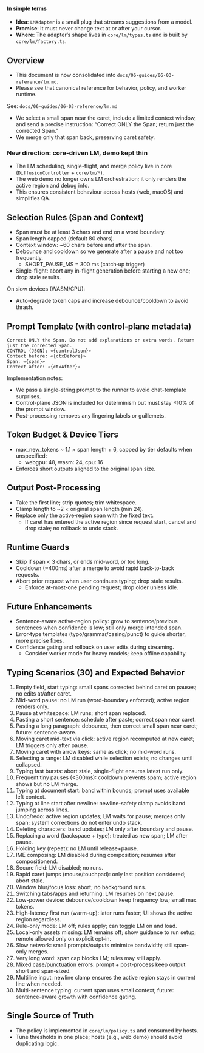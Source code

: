 #### In simple terms

- **Idea**: `LMAdapter` is a small plug that streams suggestions from a model.
- **Promise**: It must never change text at or after your cursor.
- **Where**: The adapter’s shape lives in `core/lm/types.ts` and is built by `core/lm/factory.ts`.

<!--══════════════════════════════════════════════════════════
  ╔══════════════════════════════════════════════════════════════╗
  ║  ░  L M   B E H A V I O R   A N D   P O L I C Y  ░░░░░░░░░░  ║
  ║                                                              ║
  ║   Caret‑safe, active‑region‑bounded LM diffusion: selection, ║
  ║   prompting, and merging rules (single source of truth).     ║
  ║                                                              ║
  ╚══════════════════════════════════════════════════════════════╝
    • WHAT ▸ How we pick spans, prompt the LM, and merge safely
    • WHY  ▸ Real‑time corrections without touching text at/after caret
    • HOW  ▸ Trailing debounce, single‑flight, context‑aware prompt
-->

## Overview

- This document is now consolidated into `docs/06-guides/06-03-reference/lm.md`.
- Please see that canonical reference for behavior, policy, and worker runtime.

See: `docs/06-guides/06-03-reference/lm.md`

- We select a small span near the caret, include a limited context window, and send a precise instruction: “Correct ONLY the Span; return just the corrected Span.”
- We merge only that span back, preserving caret safety.

### New direction: core-driven LM, demo kept thin

- The LM scheduling, single-flight, and merge policy live in core (`DiffusionController` + `core/lm/*`).
- The web demo no longer owns LM orchestration; it only renders the active region and debug info.
- This ensures consistent behaviour across hosts (web, macOS) and simplifies QA.

## Selection Rules (Span and Context)

- Span must be at least 3 chars and end on a word boundary.
- Span length capped (default 80 chars).
- Context window: ~60 chars before and after the span.
- Debounce and cooldown so we generate after a pause and not too frequently.
  - SHORT_PAUSE_MS = 300 ms (catch‑up trigger)
- Single-flight: abort any in-flight generation before starting a new one; drop stale results.

On slow devices (WASM/CPU):

- Auto-degrade token caps and increase debounce/cooldown to avoid thrash.

## Prompt Template (with control‑plane metadata)

```
Correct ONLY the Span. Do not add explanations or extra words. Return just the corrected Span.
CONTROL (JSON): «{controlJson}»
Context before: «{ctxBefore}»
Span: «{span}»
Context after: «{ctxAfter}»
```

Implementation notes:

- We pass a single-string prompt to the runner to avoid chat-template surprises.
- Control-plane JSON is included for determinism but must stay ≤10% of the prompt window.
- Post-processing removes any lingering labels or guillemets.

## Token Budget & Device Tiers

- max_new_tokens ~ 1.1 × span length + 6, capped by tier defaults when unspecified:
  - webgpu: 48, wasm: 24, cpu: 16
- Enforces short outputs aligned to the original span size.

## Output Post‑Processing

- Take the first line; strip quotes; trim whitespace.
- Clamp length to ~2 × original span length (min 24).
- Replace only the active‑region span with the fixed text.
  - If caret has entered the active region since request start, cancel and drop stale; no rollback to undo stack.

## Runtime Guards

- Skip if span < 3 chars, or ends mid‑word, or too long.
- Cooldown (≈400ms) after a merge to avoid rapid back-to-back requests.
- Abort prior request when user continues typing; drop stale results.
  - Enforce at-most-one pending request; drop older unless idle.

## Future Enhancements

- Sentence‑aware active‑region policy: grow to sentence/previous sentences when confidence is low; still only merge intended span.
- Error‑type templates (typo/grammar/casing/punct) to guide shorter, more precise fixes.
- Confidence gating and rollback on user edits during streaming.
  - Consider worker mode for heavy models; keep offline capability.

## Typing Scenarios (30) and Expected Behavior

1. Empty field, start typing: small spans corrected behind caret on pauses; no edits at/after caret.
2. Mid-word pause: no LM run (word-boundary enforced); active region renders only.
3. Pause at whitespace: LM runs; short span replaced.
4. Pasting a short sentence: schedule after paste; correct span near caret.
5. Pasting a long paragraph: debounce, then correct small span near caret; future: sentence-aware.
6. Moving caret mid-text via click: active region recomputed at new caret; LM triggers only after pause.
7. Moving caret with arrow keys: same as click; no mid-word runs.
8. Selecting a range: LM disabled while selection exists; no changes until collapsed.
9. Typing fast bursts: abort stale, single-flight ensures latest run only.
10. Frequent tiny pauses (<300ms): cooldown prevents spam; active region shows but no LM merge.
11. Typing at document start: band within bounds; prompt uses available left context.
12. Typing at line start after newline: newline-safety clamp avoids band jumping across lines.
13. Undo/redo: active region updates; LM waits for pause; merges only span; system corrections do not enter undo stack.
14. Deleting characters: band updates; LM only after boundary and pause.
15. Replacing a word (backspace + type): treated as new span; LM after pause.
16. Holding key (repeat): no LM until release+pause.
17. IME composing: LM disabled during composition; resumes after compositionend.
18. Secure field: LM disabled; no runs.
19. Rapid caret jumps (mouse/touchpad): only last position considered; abort stale.
20. Window blur/focus loss: abort; no background runs.
21. Switching tabs/apps and returning: LM resumes on next pause.
22. Low-power device: debounce/cooldown keep frequency low; small max tokens.
23. High-latency first run (warm-up): later runs faster; UI shows the active region regardless.
24. Rule-only mode: LM off; rules apply; can toggle LM on and load.
25. Local-only assets missing: LM remains off; show guidance to run setup; remote allowed only on explicit opt‑in.
26. Slow network: small prompts/outputs minimize bandwidth; still span-only merges.
27. Very long word: span cap blocks LM; rules may still apply.
28. Mixed case/punctuation errors: prompt + post-process keep output short and span-sized.
29. Multiline input: newline clamp ensures the active region stays in current line when needed.
30. Multi-sentence typing: current span uses small context; future: sentence-aware growth with confidence gating.

## Single Source of Truth

- The policy is implemented in `core/lm/policy.ts` and consumed by hosts.
- Tune thresholds in one place; hosts (e.g., web demo) should avoid duplicating logic.
